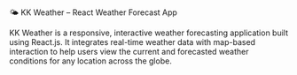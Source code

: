 🌤️ KK Weather – React Weather Forecast App

KK Weather is a responsive, interactive weather forecasting application built using React.js. It integrates real-time weather data with map-based interaction to help users view the current and forecasted weather conditions for any location across the globe.
